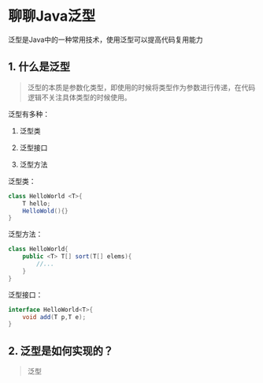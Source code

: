 # 聊聊Java泛型

泛型是Java中的一种常用技术，使用泛型可以提高代码复用能力

## 1. 什么是泛型

> 泛型的本质是参数化类型，即使用的时候将类型作为参数进行传递，在代码逻辑不关注具体类型的时候使用。

泛型有多种：

1. 泛型类

2. 泛型接口

3. 泛型方法
   
   

泛型类：

```java
class HelloWorld <T>{
    T hello;
    HelloWold(){}
}
```

泛型方法：

```java
class HelloWorld{
    public <T> T[] sort(T[] elems){
        //...
    }
}
```

泛型接口：

```java
interface HelloWorld<T>{
    void add(T p,T e);
}
```

## 2. 泛型是如何实现的？

> 泛型





























